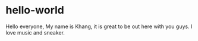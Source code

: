 # hello-world
Hello everyone, 
My name is Khang, it is great to be out here with you guys.
I love music and sneaker.
